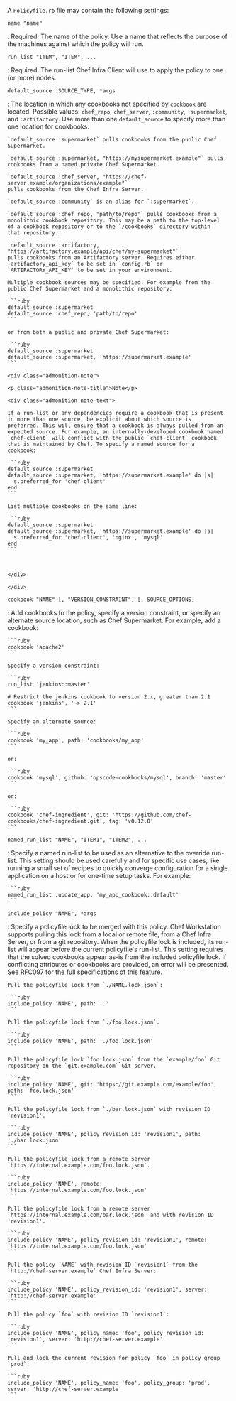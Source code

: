 A `Policyfile.rb` file may contain the following settings:

`name "name"`

:   Required. The name of the policy. Use a name that reflects the
    purpose of the machines against which the policy will run.

`run_list "ITEM", "ITEM", ...`

:   Required. The run-list Chef Infra Client will use to apply the
    policy to one (or more) nodes.

`default_source :SOURCE_TYPE, *args`

:   The location in which any cookbooks not specified by `cookbook` are
    located. Possible values: `chef_repo`, `chef_server`, `:community`,
    `:supermarket`, and `:artifactory`. Use more than one
    `default_source` to specify more than one location for cookbooks.

    `default_source :supermarket` pulls cookbooks from the public Chef
    Supermarket.

    `default_source :supermarket, "https://mysupermarket.example"` pulls
    cookbooks from a named private Chef Supermarket.

    `default_source :chef_server, "https://chef-server.example/organizations/example"`
    pulls cookbooks from the Chef Infra Server.

    `default_source :community` is an alias for `:supermarket`.

    `default_source :chef_repo, "path/to/repo"` pulls cookbooks from a
    monolithic cookbook repository. This may be a path to the top-level
    of a cookbook repository or to the `/cookbooks` directory within
    that repository.

    `default_source :artifactory, "https://artifactory.example/api/chef/my-supermarket"`
    pulls cookbooks from an Artifactory server. Requires either
    `artifactory_api_key` to be set in `config.rb` or
    `ARTIFACTORY_API_KEY` to be set in your environment.

    Multiple cookbook sources may be specified. For example from the
    public Chef Supermarket and a monolithic repository:

    ```ruby
    default_source :supermarket
    default_source :chef_repo, 'path/to/repo'
    ```

    or from both a public and private Chef Supermarket:

    ```ruby
    default_source :supermarket
    default_source :supermarket, 'https://supermarket.example'
    ```

    <div class="admonition-note">

    <p class="admonition-note-title">Note</p>

    <div class="admonition-note-text">

    If a run-list or any dependencies require a cookbook that is present
    in more than one source, be explicit about which source is
    preferred. This will ensure that a cookbook is always pulled from an
    expected source. For example, an internally-developed cookbook named
    `chef-client` will conflict with the public `chef-client` cookbook
    that is maintained by Chef. To specify a named source for a
    cookbook:

    ```ruby
    default_source :supermarket
    default_source :supermarket, 'https://supermarket.example' do |s|
      s.preferred_for 'chef-client'
    end
    ```

    List multiple cookbooks on the same line:

    ```ruby
    default_source :supermarket
    default_source :supermarket, 'https://supermarket.example' do |s|
      s.preferred_for 'chef-client', 'nginx', 'mysql'
    end
    ```



    </div>

    </div>

`cookbook "NAME" [, "VERSION_CONSTRAINT"] [, SOURCE_OPTIONS]`

:   Add cookbooks to the policy, specify a version constraint, or
    specify an alternate source location, such as Chef Supermarket. For
    example, add a cookbook:

    ```ruby
    cookbook 'apache2'
    ```

    Specify a version constraint:

    ```ruby
    run_list 'jenkins::master'

    # Restrict the jenkins cookbook to version 2.x, greater than 2.1
    cookbook 'jenkins', '~> 2.1'
    ```

    Specify an alternate source:

    ```ruby
    cookbook 'my_app', path: 'cookbooks/my_app'
    ```

    or:

    ```ruby
    cookbook 'mysql', github: 'opscode-cookbooks/mysql', branch: 'master'
    ```

    or:

    ```ruby
    cookbook 'chef-ingredient', git: 'https://github.com/chef-cookbooks/chef-ingredient.git', tag: 'v0.12.0'
    ```

`named_run_list "NAME", "ITEM1", "ITEM2", ...`

:   Specify a named run-list to be used as an alternative to the
    override run-list. This setting should be used carefully and for
    specific use cases, like running a small set of recipes to quickly
    converge configuration for a single application on a host or for
    one-time setup tasks. For example:

    ```ruby
    named_run_list :update_app, 'my_app_cookbook::default'
    ```

`include_policy "NAME", *args`

:   Specify a policyfile lock to be merged with this policy. Chef
    Workstation supports pulling this lock from a local or remote file,
    from a Chef Infra Server, or from a git repository. When the
    policyfile lock is included, its run-list will appear before the
    current policyfile's run-list. This setting requires that the solved
    cookbooks appear as-is from the included policyfile lock. If
    conflicting attributes or cookbooks are provided, an error will be
    presented. See
    [RFC097](https://github.com/chef/chef-rfc/blob/master/rfc097-policyfile-includes.md)
    for the full specifications of this feature.

    Pull the policyfile lock from `./NAME.lock.json`:

    ```ruby
    include_policy 'NAME', path: '.'
    ```

    Pull the policyfile lock from `./foo.lock.json`.

    ```ruby
    include_policy 'NAME', path: './foo.lock.json'
    ```

    Pull the policyfile lock `foo.lock.json` from the `example/foo` Git repository on the `git.example.com` Git server.

    ```ruby
    include_policy 'NAME', git: 'https://git.example.com/example/foo', path: 'foo.lock.json'
    ```

    Pull the policyfile lock from `./bar.lock.json` with revision ID
    'revision1'.

    ```ruby
    include_policy 'NAME', policy_revision_id: 'revision1', path: './bar.lock.json'
    ```

    Pull the policyfile lock from a remote server
    `https://internal.example.com/foo.lock.json`.

    ```ruby
    include_policy 'NAME', remote: 'https://internal.example.com/foo.lock.json'
    ```

    Pull the policyfile lock from a remote server
    `https://internal.example.com/bar.lock.json` and with revision ID
    'revision1'.

    ```ruby
    include_policy 'NAME', policy_revision_id: 'revision1', remote: 'https://internal.example.com/foo.lock.json'
    ```

    Pull the policy `NAME` with revision ID `revision1` from the
    `http://chef-server.example` Chef Infra Server:

    ```ruby
    include_policy 'NAME', policy_revision_id: 'revision1', server: 'http://chef-server.example'
    ```

    Pull the policy `foo` with revision ID `revision1`:

    ```ruby
    include_policy 'NAME', policy_name: 'foo', policy_revision_id: 'revision1', server: 'http://chef-server.example'
    ```

    Pull and lock the current revision for policy `foo` in policy group
    `prod`:

    ```ruby
    include_policy 'NAME', policy_name: 'foo', policy_group: 'prod', server: 'http://chef-server.example'
    ```
